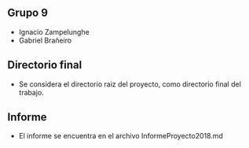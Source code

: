 ## Grupo 9
-   Ignacio Zampelunghe
-   Gabriel Brañeiro

## Directorio final
-   Se considera el directorio raiz del proyecto, como directorio final del trabajo.


## Informe
-   El informe se encuentra en el archivo InformeProyecto2018.md
